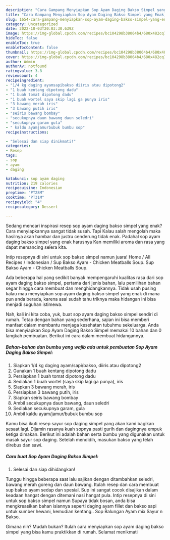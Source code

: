 ```yaml
---
description: "Cara Gampang Menyiapkan Sop Ayam Daging Bakso Simpel yang Enak, Buat Buka Puasa Menggugah Selera"
title: "Cara Gampang Menyiapkan Sop Ayam Daging Bakso Simpel yang Enak, Buat Buka Puasa Menggugah Selera"
slug: 1654-cara-gampang-menyiapkan-sop-ayam-daging-bakso-simpel-yang-enak-buat-buka-puasa-menggugah-selera
category: Uncategorized
date: 2022-10-03T20:03:30.639Z
image: https://img-global.cpcdn.com/recipes/bc104298b38064b4/680x482cq70/sop-ayam-daging-bakso-simpel-foto-resep-utama.jpg
hideToc: false
enableToc: true
enableTocContent: false
thumbnail: https://img-global.cpcdn.com/recipes/bc104298b38064b4/680x482cq70/sop-ayam-daging-bakso-simpel-foto-resep-utama.jpg
cover: https://img-global.cpcdn.com/recipes/bc104298b38064b4/680x482cq70/sop-ayam-daging-bakso-simpel-foto-resep-utama.jpg
author: Admin
authorAv: notfound
ratingvalue: 3.8
reviewcount: 4
recipeingredient:
- "1/4 kg daging ayamsapibakso diiris atau dipotong2"
- "1 buah kentang dipotong dadu"
- "1 buah tomat dipotong dadu"
- "1 buah wortel saya skip lagi ga punya iris"
- "3 bawang merah iris"
- "3 bawang putih iris"
- "seiris bawang bombay"
- "secukupnya daun bawang daun seledri"
- "secukupnya garam gula"
- " kaldu ayamjamurbubuk bumbu sop"
recipeinstructions:

- "Selesai dan siap dinikmati!"
categories:
- Resep
tags:
- sop
- ayam
- daging

katakunci: sop ayam daging 
nutrition: 219 calories
recipecuisine: Indonesian
preptime: "PT28M"
cooktime: "PT31M"
recipeyield: "4"
recipecategory: Dessert

---
```



Sedang mencari inspirasi resep sop ayam daging bakso simpel yang enak? Cara menyiapkannya sangat tidak susah. Tapi Kalau salah mengolah maka hasilnya akan hambar dan justru cenderung tidak enak. Padahal sop ayam daging bakso simpel yang enak harusnya Kan memiliki aroma dan rasa yang dapat memancing selera kita.


Intip resepnya di sini untuk sop bakso simpel namun juara! Home / All Recipes / Indonesian / Sup Bakso Ayam - Chicken Meatballs Soup. Sup Bakso Ayam - Chicken Meatballs Soup.

Ada beberapa hal yang sedikit banyak mempengaruhi kualitas rasa dari sop ayam daging bakso simpel, pertama dari jenis bahan, lalu pemilihan bahan segar hingga cara membuat dan menghidangkannya. Tidak usah pusing kalau mau menyiapkan sop ayam daging bakso simpel yang enak di mana pun anda berada, karena asal sudah tahu triknya maka hidangan ini bisa menjadi suguhan istimewa.


Nah, kali ini kita coba, yuk, buat sop ayam daging bakso simpel sendiri di rumah. Tetap dengan bahan yang sederhana, sajian ini bisa memberi manfaat dalam membantu menjaga kesehatan tubuhmu sekeluarga. Anda bisa menyiapkan Sop Ayam Daging Bakso Simpel memakai 10 bahan dan 0 langkah pembuatan. Berikut ini cara dalam membuat hidangannya.

<!--inarticleads1-->

##### Bahan-bahan dan bumbu yang wajib ada untuk pembuatan Sop Ayam Daging Bakso Simpel:

1. Siapkan 1/4 kg daging ayam/sapi/bakso, diiris atau dipotong2
1. Gunakan 1 buah kentang dipotong dadu
1. Persiapkan 1 buah tomat dipotong dadu
1. Sediakan 1 buah wortel (saya skip lagi ga punya), iris
1. Siapkan 3 bawang merah, iris
1. Persiapkan 3 bawang putih, iris
1. Siapkan seiris bawang bombay
1. Ambil secukupnya daun bawang, daun seledri
1. Sediakan secukupnya garam, gula
1. Ambil  kaldu ayam/jamur/bubuk bumbu sop


Kamu bisa ikuti resep sayur sop daging simpel yang akan kami bagikan sesaat lagi. Dijamin rasanya kuah sopnya pasti gurih dan dagingnya empuk ketiga dimakan. Berikut ini adalah bahan serta bumbu yang digunakan untuk masak sayur sop daging. Setelah mendidih, masukan bakso yang telah direbus dan sawi. 

<!--inarticleads2-->

##### Cara buat Sop Ayam Daging Bakso Simpel:


1. Selesai dan siap dihidangkan!

Tunggu hingga beberapa saat lalu sajikan dengan ditambahkan seledri, bawang merah goreng dan daun bawang. Itulah resep dan cara membuat sup bakso ayam sedap dan spesial. Sup ini sangat cocok disajikan dalam keadaan hangat dengan ditemani nasi hangat pula. Intip resepnya di sini untuk sop bakso simpel namun Supaya tidak bosan, anda bisa mengkreasikan bahan isiannya seperti daging ayam fillet dan bakso sapi untuk sumber hewani, kemudian kentang.. Sop Balungan Ayam mix Sayur n Bakso. 

Gimana nih? Mudah bukan? Itulah cara menyiapkan sop ayam daging bakso simpel yang bisa kamu praktikkan di rumah. Selamat menikmati

